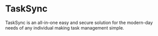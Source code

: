 # TaskSync
TaskSync is an all-in-one easy and secure solution for the modern-day needs of any individual making task management simple. 
